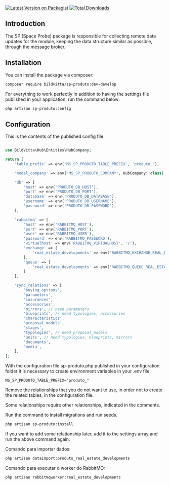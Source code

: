 [![Latest Version on Packagist](https://img.shields.io/packagist/v/bildvitta/sp-produto.svg?style=flat-square)](https://packagist.org/packages/bildvitta/sp-produto)
[![Total Downloads](https://img.shields.io/packagist/dt/bildvitta/sp-produto.svg?style=flat-square)](https://packagist.org/packages/bildvitta/sp-produto)

## Introduction

The SP (Space Probe) package is responsible for collecting remote data updates for the module, keeping the data structure similar as possible, through the message broker.

## Installation

You can install the package via composer:

```bash 
composer require bildvitta/sp-produto:dev-develop
```

For everything to work perfectly in addition to having the settings file published in your application, run the command below:

```bash
php artisan sp-produto:config
```

## Configuration

This is the contents of the published config file:

```php

use BildVitta\Hub\Entities\HubCompany;

return [
    'table_prefix' => env('MS_SP_PRODUTO_TABLE_PREFIX', 'produto_'),

    'model_company' => env('MS_SP_PRODUTO_COMPANY', HubCompany::class),

    'db' => [
        'host' => env('PRODUTO_DB_HOST'),
        'port' => env('PRODUTO_DB_PORT'),
        'database' => env('PRODUTO_DB_DATABASE'),
        'username' => env('PRODUTO_DB_USERNAME'),
        'password' => env('PRODUTO_DB_PASSWORD'),
    ],

    'rabbitmq' => [
        'host' => env('RABBITMQ_HOST'),
        'port' => env('RABBITMQ_PORT'),
        'user' => env('RABBITMQ_USER'),
        'password' => env('RABBITMQ_PASSWORD'),
        'virtualhost' => env('RABBITMQ_VIRTUALHOST', '/'),
        'exchange' => [
            'real_estate_developments' => env('RABBITMQ_EXCHANGE_REAL_ESTATE_DEVELOPMENTS', 'real_estate_developments'),
        ],
        'queue' => [
            'real_estate_developments' => env('RABBITMQ_QUEUE_REAL_ESTATE_DEVELOPMENTS', 'real_estate_developments.vendas'),
        ]
    ],

    'sync_relations' => [
        'buying_options',
        'parameters',
        'insurances',
        'accessories',
        'mirrors', // need parameters
        'blueprints', // need typologies, accessories
        'characteristics',
        'proposal_models',
        'stages',
        'typologies', // need proposal_models
        'units', // need typologies, blueprints, mirrors 
        'documents',
        'media',
    ],
];
```

With the configuration file sp-produto.php published in your configuration folder it is necessary to create environment variables in your .env file:

```
MS_SP_PRODUTO_TABLE_PREFIX="produto_"
```

Remove the relationships that you do not want to use, in order not to create the related tables, in the configuration file.

Some relationships require other relationships, indicated in the comments.

Run the command to install migrations and run seeds.

```bash
php artisan sp-produto:install
```

If you want to add some relationship later, add it to the settings array and run the above command again.

Comando para importar dados:

```bash
php artisan dataimport:produto_real_estate_developments
```

Comando para executar o worker do RabbitMQ:

```bash
php artisan rabbitmqworker:real_estate_developments
```